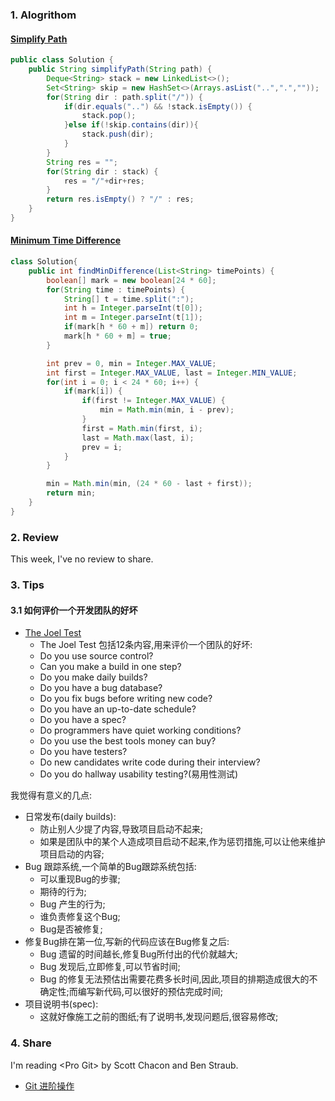 ### 1. Alogrithom
#### [Simplify Path](https://leetcode.com/problems/simplify-path/description/)

```java
public class Solution {
	public String simplifyPath(String path) {
		Deque<String> stack = new LinkedList<>();
		Set<String> skip = new HashSet<>(Arrays.asList("..",".",""));
		for(String dir : path.split("/")) {
			if(dir.equals("..") && !stack.isEmpty()) {
				stack.pop();
			}else if(!skip.contains(dir)){
				stack.push(dir);
			}
		}
		String res = "";
		for(String dir : stack) {
			res = "/"+dir+res;
		}
		return res.isEmpty() ? "/" : res;
	}
}
```

#### [Minimum Time Difference](https://leetcode.com/problems/minimum-time-difference/description/)

```java
class Solution{
    public int findMinDifference(List<String> timePoints) {
        boolean[] mark = new boolean[24 * 60];
		for(String time : timePoints) {
			String[] t = time.split(":");
			int h = Integer.parseInt(t[0]);
			int m = Integer.parseInt(t[1]);
			if(mark[h * 60 + m]) return 0;
			mark[h * 60 + m] = true;
		}

		int prev = 0, min = Integer.MAX_VALUE;
		int first = Integer.MAX_VALUE, last = Integer.MIN_VALUE;
		for(int i = 0; i < 24 * 60; i++) {
			if(mark[i]) {
				if(first != Integer.MAX_VALUE) {
					min = Math.min(min, i - prev);
				}
				first = Math.min(first, i);
				last = Math.max(last, i);
				prev = i;
			}
		}

		min = Math.min(min, (24 * 60 - last + first));
		return min;
    }
}
```

### 2. Review
This week, I've no review to share.



### 3. Tips
#### 3.1 如何评价一个开发团队的好坏
- [The Joel Test](https://www.joelonsoftware.com/2000/08/09/the-joel-test-12-steps-to-better-code/)
    - The Joel Test 包括12条内容,用来评价一个团队的好坏:
    - Do you use source control?
    - Can you make a build in one step?
    - Do you make daily builds?
    - Do you have a bug database?
    - Do you fix bugs before writing new code?
    - Do you have an up-to-date schedule?
    - Do you have a spec?
    - Do programmers have quiet working conditions?
    - Do you use the best tools money can buy?
    - Do you have testers?
    - Do new candidates write code during their interview?
    - Do you do hallway usability testing?(易用性测试)

我觉得有意义的几点:
- 日常发布(daily builds):
    - 防止别人少提了内容,导致项目启动不起来;
    - 如果是团队中的某个人造成项目启动不起来,作为惩罚措施,可以让他来维护项目启动的内容;
- Bug 跟踪系统,一个简单的Bug跟踪系统包括:
    - 可以重现Bug的步骤;
    - 期待的行为;
    - Bug 产生的行为;
    - 谁负责修复这个Bug;
    - Bug是否被修复;
- 修复Bug排在第一位,写新的代码应该在Bug修复之后:
    - Bug 遗留的时间越长,修复Bug所付出的代价就越大;
    - Bug 发现后,立即修复,可以节省时间;
    - Bug 的修复无法预估出需要花费多长时间,因此,项目的排期造成很大的不确定性;而编写新代码,可以很好的预估完成时间;
- 项目说明书(spec):
    - 这就好像施工之前的图纸;有了说明书,发现问题后,很容易修改;


### 4. Share
I'm reading \<Pro Git\> by Scott Chacon and Ben Straub.<br/>

- [Git 进阶操作](https://www.cnblogs.com/linkworld/p/9462057.html)

<br/>
